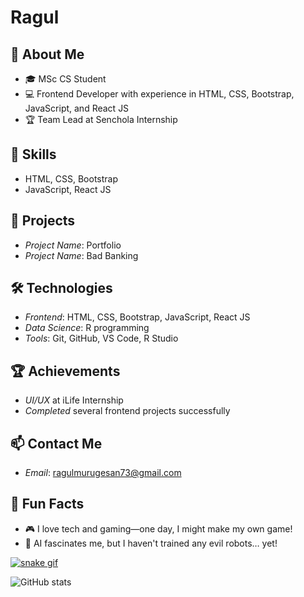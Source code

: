 # Ragul

## 👋 About Me
- 🎓 MSc CS Student
- 💻 Frontend Developer with experience in HTML, CSS, Bootstrap, JavaScript, and React JS
- 🏆 Team Lead at Senchola Internship

## 🔧 Skills
- HTML, CSS, Bootstrap
- JavaScript, React JS

## 🚀 Projects
- *Project Name*: Portfolio
- *Project Name*: Bad Banking

## 🛠 Technologies
- *Frontend*: HTML, CSS, Bootstrap, JavaScript, React JS
- *Data Science*: R programming 
- *Tools*: Git, GitHub, VS Code, R Studio

## 🏆 Achievements
- *UI/UX* at iLife Internship
- *Completed* several frontend projects successfully

## 📫 Contact Me
- *Email*: ragulmurugesan73@gmail.com

## 🎉 Fun Facts
- 🎮 I love tech and gaming—one day, I might make my own game!
- 🤖 AI fascinates me, but I haven't trained any evil robots… yet!

<a target="_blank" rel="noopener noreferrer" href="https://github.com/yujo11/yujo11/blob/output/github-contribution-grid-snake.gif"><img src="https://github.com/yujo11/yujo11/raw/output/github-contribution-grid-snake.gif" alt="snake gif" data-animated-image="" style="max-width: 100%;"></a>

![GitHub stats](https://github-readme-stats.vercel.app/api?username=Ragul2102&show_icons=true&theme=radical)

